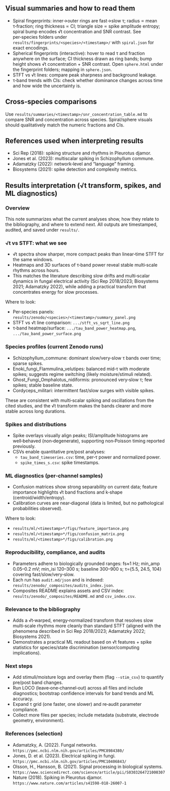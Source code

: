 ## Visual summaries and how to read them
- Spiral fingerprints: inner→outer rings are fast→slow τ; radius ∝ mean τ‑fraction; ring thickness ∝ CI; triangle size ∝ spike amplitude entropy; spiral bump encodes √t concentration and SNR contrast. See per‑species folders under `results/fingerprints/<species>/<timestamp>/` with `spiral.json` for exact encodings.
- Spherical fingerprints (interactive): hover to read τ and fraction anywhere on the surface; CI thickness drawn as ring bands; bump height shows √t concentration + SNR contrast. Open `sphere.html` under the fingerprint folders; mapping in `sphere.json`.
- STFT vs √t lines: compare peak sharpness and background leakage.
- τ‑band trends with CIs: check whether dominance changes across time and how wide the uncertainty is.

## Cross‑species comparisons
Use `results/summaries/<timestamp>/snr_concentration_table.md` to compare SNR and concentration across species. Spiral/sphere visuals should qualitatively match the numeric fractions and CIs.

## References used when interpreting results
- Sci Rep (2018): spiking structure and rhythms in Pleurotus djamor.
- Jones et al. (2023): multiscalar spiking in Schizophyllum commune.
- Adamatzky (2022): network‑level and “language” framing.
- Biosystems (2021): spike detection and complexity metrics.
## Results interpretation (√t transform, spikes, and ML diagnostics)

### Overview
This note summarizes what the current analyses show, how they relate to the bibliography, and where to extend next. All outputs are timestamped, audited, and saved under `results/`.

### √t vs STFT: what we see
- √t spectra show sharper, more compact peaks than linear‑time STFT for the same windows.
- Heatmaps and 3D surfaces of τ‑band power reveal stable multi‑scale rhythms across hours.
- This matches the literature describing slow drifts and multi‑scalar dynamics in fungal electrical activity (Sci Rep 2018/2023; Biosystems 2021; Adamatzky 2022), while adding a practical transform that concentrates energy for slow processes.

Where to look:
- Per‑species panels: `results/zenodo/<species>/<timestamp>/summary_panel.png`
- STFT vs √t line comparison: `.../stft_vs_sqrt_line.png`
- τ‑band heatmap/surface: `.../tau_band_power_heatmap.png`, `.../tau_band_power_surface.png`

### Species profiles (current Zenodo runs)
- Schizophyllum_commune: dominant slow/very‑slow τ bands over time; sparse spikes.
- Enoki_fungi_Flammulina_velutipes: balanced mid‑τ with moderate spikes; suggests regime switching (likely moisture/stimuli related).
- Ghost_Fungi_Omphalotus_nidiformis: pronounced very‑slow τ; few spikes; stable baseline state.
- Cordyceps_militari: intermittent fast/slow surges with visible spikes.

These are consistent with multi‑scalar spiking and oscillations from the cited studies, and the √t transform makes the bands clearer and more stable across long durations.

### Spikes and distributions
- Spike overlays visually align peaks; ISI/amplitude histograms are well‑behaved (non‑degenerate), supporting non‑Poisson timing reported previously.
- CSVs enable quantitative pre/post analyses:
  - `tau_band_timeseries.csv`: time, per‑τ power and normalized power.
  - `spike_times_s.csv`: spike timestamps.

### ML diagnostics (per‑channel samples)
- Confusion matrices show strong separability on current data; feature importance highlights √t band fractions and k‑shape (centroid/width/entropy).
- Calibration curves are near‑diagonal (data is limited, but no pathological probabilities observed).

Where to look:
- `results/ml/<timestamp>*/figs/feature_importance.png`
- `results/ml/<timestamp>*/figs/confusion_matrix.png`
- `results/ml/<timestamp>*/figs/calibration.png`

### Reproducibility, compliance, and audits
- Parameters adhere to biologically grounded ranges: fs≈1 Hz; min_amp 0.05–0.2 mV; min_isi 120–300 s; baseline 300–900 s; τ={5.5, 24.5, 104} covering fast/slow/very‑slow.
- Each run has `audit.md/json` and is indexed: `results/zenodo/_composites/audits_index.json`.
- Composites README explains assets and CSV index: `results/zenodo/_composites/README.md` and `csv_index.csv`.

### Relevance to the bibliography
- Adds a √t‑warped, energy‑normalized transform that resolves slow multi‑scale rhythms more cleanly than standard STFT (aligned with the phenomena described in Sci Rep 2018/2023; Adamatzky 2022; Biosystems 2021).
- Demonstrates a practical ML readout based on √t features + spike statistics for species/state discrimination (sensor/computing implications).

### Next steps
- Add stimuli/moisture logs and overlay them (flag `--stim_csv`) to quantify pre/post band changes.
- Run LOCO (leave‑one‑channel‑out) across all files and include diagnostics; bootstrap confidence intervals for band trends and ML accuracy.
- Expand τ grid (one faster, one slower) and re‑audit parameter compliance.
- Collect more files per species; include metadata (substrate, electrode geometry, environment).

### References (selection)
- Adamatzky, A. (2022). Fungal networks. `https://pmc.ncbi.nlm.nih.gov/articles/PMC8984380/`
- Jones, D. et al. (2023). Electrical spiking in fungi. `https://pmc.ncbi.nlm.nih.gov/articles/PMC10406843/`
- Olsson, H., Hansson, B. (2021). Signal processing in biological systems. `https://www.sciencedirect.com/science/article/pii/S0303264721000307`
- Nature (2018). Spiking in Pleurotus djamor. `https://www.nature.com/articles/s41598-018-26007-1`


